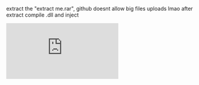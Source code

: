 extract the "extract me.rar", github doesnt allow big files uploads lmao
after extract compile .dll and inject


![Image Alt Text](https://wall.alphacoders.com/big.php?i=975644)
